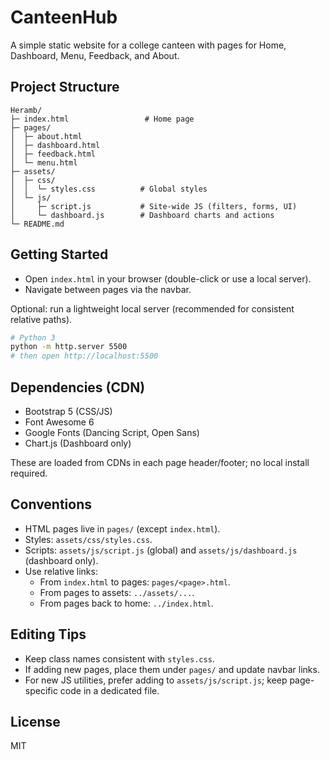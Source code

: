# CanteenHub

A simple static website for a college canteen with pages for Home, Dashboard, Menu, Feedback, and About.

## Project Structure

```
Heramb/
├─ index.html                 # Home page
├─ pages/
│  ├─ about.html
│  ├─ dashboard.html
│  ├─ feedback.html
│  └─ menu.html
├─ assets/
│  ├─ css/
│  │  └─ styles.css          # Global styles
│  └─ js/
│     ├─ script.js           # Site-wide JS (filters, forms, UI)
│     └─ dashboard.js        # Dashboard charts and actions
└─ README.md
```

## Getting Started

- Open `index.html` in your browser (double-click or use a local server).
- Navigate between pages via the navbar.

Optional: run a lightweight local server (recommended for consistent relative paths).

```bash
# Python 3
python -m http.server 5500
# then open http://localhost:5500
```

## Dependencies (CDN)

- Bootstrap 5 (CSS/JS)
- Font Awesome 6
- Google Fonts (Dancing Script, Open Sans)
- Chart.js (Dashboard only)

These are loaded from CDNs in each page header/footer; no local install required.

## Conventions

- HTML pages live in `pages/` (except `index.html`).
- Styles: `assets/css/styles.css`.
- Scripts: `assets/js/script.js` (global) and `assets/js/dashboard.js` (dashboard only).
- Use relative links:
  - From `index.html` to pages: `pages/<page>.html`.
  - From pages to assets: `../assets/...`.
  - From pages back to home: `../index.html`.

## Editing Tips

- Keep class names consistent with `styles.css`.
- If adding new pages, place them under `pages/` and update navbar links.
- For new JS utilities, prefer adding to `assets/js/script.js`; keep page-specific code in a dedicated file.

## License

MIT
